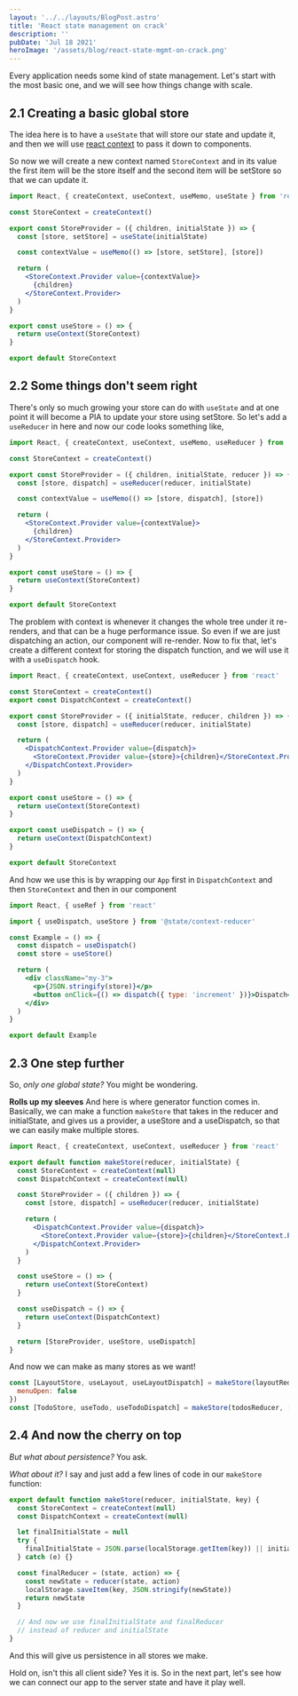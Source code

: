```yaml
---
layout: '../../layouts/BlogPost.astro'
title: 'React state management on crack'
description: ''
pubDate: 'Jul 18 2021'
heroImage: '/assets/blog/react-state-mgmt-on-crack.png'
---
```


Every application needs some kind of state management. Let's start with the most basic one, and we will see how things change with scale.

## 2.1 Creating a basic global store

The idea here is to have a `useState` that will store our state and update it, and then we will use [react context](https://reactjs.org/docs/context.html) to pass it down to components.

So now we will create a new context named `StoreContext` and in its value the first item will be the store itself and the second item will be setStore so that we can update it.

```jsx
import React, { createContext, useContext, useMemo, useState } from 'react'

const StoreContext = createContext()

export const StoreProvider = ({ children, initialState }) => {
  const [store, setStore] = useState(initialState)

  const contextValue = useMemo(() => [store, setStore], [store])

  return (
    <StoreContext.Provider value={contextValue}>
      {children}
    </StoreContext.Provider>
  )
}

export const useStore = () => {
  return useContext(StoreContext)
}

export default StoreContext
```

## 2.2 Some things don't seem right

There's only so much growing your store can do with `useState` and at one point it will become a PIA to update your store using setStore. So let's add a `useReducer` in here and now our code looks something like,

```jsx
import React, { createContext, useContext, useMemo, useReducer } from 'react'

const StoreContext = createContext()

export const StoreProvider = ({ children, initialState, reducer }) => {
  const [store, dispatch] = useReducer(reducer, initialState)

  const contextValue = useMemo(() => [store, dispatch], [store])

  return (
    <StoreContext.Provider value={contextValue}>
      {children}
    </StoreContext.Provider>
  )
}

export const useStore = () => {
  return useContext(StoreContext)
}

export default StoreContext
```

The problem with context is whenever it changes the whole tree under it re-renders, and that can be a huge performance issue. So even if we are just dispatching an action, our component will re-render. Now to fix that, let's create a different context for storing the dispatch function, and we will use it with a `useDispatch` hook.

```jsx
import React, { createContext, useContext, useReducer } from 'react'

const StoreContext = createContext()
export const DispatchContext = createContext()

export const StoreProvider = ({ initialState, reducer, children }) => {
  const [store, dispatch] = useReducer(reducer, initialState)

  return (
    <DispatchContext.Provider value={dispatch}>
      <StoreContext.Provider value={store}>{children}</StoreContext.Provider>
    </DispatchContext.Provider>
  )
}

export const useStore = () => {
  return useContext(StoreContext)
}

export const useDispatch = () => {
  return useContext(DispatchContext)
}

export default StoreContext
```

And how we use this is by wrapping our `App` first in `DispatchContext` and then `StoreContext` and then in our component

```jsx
import React, { useRef } from 'react'

import { useDispatch, useStore } from '@state/context-reducer'

const Example = () => {
  const dispatch = useDispatch()
  const store = useStore()

  return (
    <div className="my-3">
      <p>{JSON.stringify(store)}</p>
      <button onClick={() => dispatch({ type: 'increment' })}>Dispatch</button>
    </div>
  )
}

export default Example
```

## 2.3 One step further

So, _only one global state?_ You might be wondering.

**Rolls up my sleeves** And here is where generator function comes in. Basically, we can make a function `makeStore` that takes in the reducer and initialState, and gives us a provider, a useStore and a useDispatch, so that we can easily make multiple stores.

```jsx
import React, { createContext, useContext, useReducer } from 'react'

export default function makeStore(reducer, initialState) {
  const StoreContext = createContext(null)
  const DispatchContext = createContext(null)

  const StoreProvider = ({ children }) => {
    const [store, dispatch] = useReducer(reducer, initialState)

    return (
      <DispatchContext.Provider value={dispatch}>
        <StoreContext.Provider value={store}>{children}</StoreContext.Provider>
      </DispatchContext.Provider>
    )
  }

  const useStore = () => {
    return useContext(StoreContext)
  }

  const useDispatch = () => {
    return useContext(DispatchContext)
  }

  return [StoreProvider, useStore, useDispatch]
}
```

And now we can make as many stores as we want!

```jsx
const [LayoutStore, useLayout, useLayoutDispatch] = makeStore(layoutReducer, {
  menuOpen: false
})
const [TodoStore, useTodo, useTodoDispatch] = makeStore(todosReducer, [])
```

## 2.4 And now the cherry on top

_But what about persistence?_ You ask.

_What about it?_ I say and just add a few lines of code in our `makeStore` function:

```jsx
export default function makeStore(reducer, initialState, key) {
  const StoreContext = createContext(null)
  const DispatchContext = createContext(null)

  let finalInitialState = null
  try {
    finalInitialState = JSON.parse(localStorage.getItem(key)) || initialState
  } catch (e) {}

  const finalReducer = (state, action) => {
    const newState = reducer(state, action)
    localStorage.saveItem(key, JSON.stringify(newState))
    return newState
  }

  // And now we use finalInitialState and finalReducer
  // instead of reducer and initialState
}
```

And this will give us persistence in all stores we make.

Hold on, isn't this all client side? Yes it is. So in the next part, let's see how we can connect our app to the server state and have it play well.
